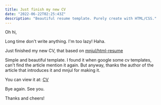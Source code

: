 ```yaml
---
title: Just finish my new CV
date: "2022-06-22T02:25:43Z"
description: "Beautiful resume template. Purely create with HTML/CSS."
---
```


Oh hi,

Long time don't write anything. I'm too lazy! Haha.

Just finished my new CV, that based on [mnjul/html-resume](https://github.com/mnjul/html-resume)

Simple and beautiful template. I found it when google some cv templates, can't find the article mention it again. But anyway, thanks the author of the article that introduces it and mnjul for making it.

You can view it at: [CV](https://thanhdac.com/cv.pdf)

Bye again. See you.

Thanks and cheers!
